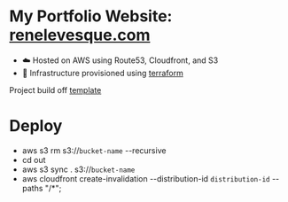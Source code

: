 # My Portfolio Website: [renelevesque.com](https://renelevesque.com)

- ☁️ Hosted on AWS using Route53, Cloudfront, and S3
- 🚀 Infrastructure provisioned using [terraform](https://github.com/ReneEML/rene-levesque-infra)

Project build off [template](https://github.com/theodorusclarence/ts-nextjs-tailwind-starter)

# Deploy

- aws s3 rm s3://`bucket-name` --recursive
- cd out
- aws s3 sync . s3://`bucket-name`
- aws cloudfront create-invalidation --distribution-id `distribution-id` --paths "/\*";
